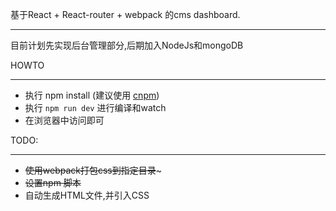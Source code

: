 基于React + React-router + webpack 的cms dashboard.
___

目前计划先实现后台管理部分,后期加入NodeJs和mongoDB

HOWTO
___
- 执行 npm install (建议使用 [cnpm](https://npm.taobao.org/))
- 执行 `npm run dev` 进行编译和watch
- 在浏览器中访问即可

TODO:
___
- ~~使用webpack打包css到指定目录~~~
- ~~设置npm 脚本~~
- 自动生成HTML文件,并引入CSS
